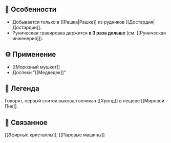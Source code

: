 ## 📜 Особенности
- Добывается только в [[Рашка|Рашке]] из рудников [[Достардия|Достардии]].
- Руническая гравировка держится **в 3 раза дольше** (см. [[Руническая инженерия]]).

## ⚙️ Применение
- [[Морозный мушкет]]
- Доспехи "[[Медведек]]"

## 📅 Легенда
Говорят, первый слиток выковал великан [[Хронд]] в пещере [[Мировой Пик]].

## 🔗 Связанное
[[Эфирные кристаллы]], [[Паровые машины]]